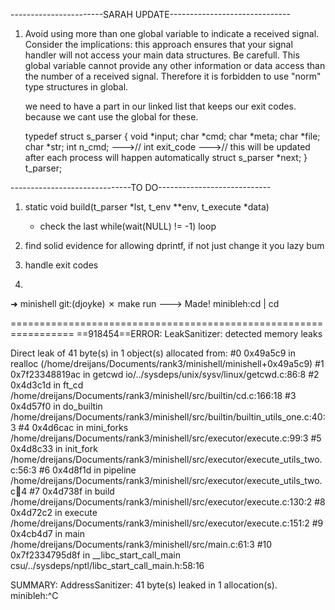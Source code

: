 -----------------------SARAH UPDATE------------------------------

1) 
    Avoid using more than one global variable to indicate a received signal. Consider
    the implications: this approach ensures that your signal handler will not access your
    main data structures.
    Be carefull. This global variable cannot provide any other
    information or data access than the number of a received signal.
    Therefore it is forbidden to use "norm" type structures in global.

    we need to have a part in our linked list that keeps our exit codes. because we cant use the global for these.

    typedef struct s_parser
    {
        void				*input;
        char				*cmd;
        char				*meta;
        char				*file;
        char				*str;
        int					n_cmd;
        --->// int					exit_code 
        --->// this will be updated after each process will happen automatically
        struct s_parser		*next;
    }				t_parser;

------------------------------TO DO----------------------------

1) 
    static void	build(t_parser *lst, t_env **env, t_execute *data)
     * check the last while(wait(NULL) != -1) loop

2) 
    find solid evidence for allowing dprintf, if not just change it you lazy bum

3) 
    handle exit codes

4) 

➜  minishell git:(djoyke) ✗ make run
 ---> Made!
minibleh:cd | cd

=================================================================
==918454==ERROR: LeakSanitizer: detected memory leaks

Direct leak of 41 byte(s) in 1 object(s) allocated from:
    #0 0x49a5c9 in realloc (/home/dreijans/Documents/rank3/minishell/minishell+0x49a5c9)
    #1 0x7f23348819ac in getcwd io/../sysdeps/unix/sysv/linux/getcwd.c:86:8
    #2 0x4d3c1d in ft_cd /home/dreijans/Documents/rank3/minishell/src/builtin/cd.c:166:18
    #3 0x4d57f0 in do_builtin /home/dreijans/Documents/rank3/minishell/src/builtin/builtin_utils_one.c:40:3
    #4 0x4d6cac in mini_forks /home/dreijans/Documents/rank3/minishell/src/executor/execute.c:99:3
    #5 0x4d8c33 in init_fork /home/dreijans/Documents/rank3/minishell/src/executor/execute_utils_two.c:56:3
    #6 0x4d8f1d in pipeline /home/dreijans/Documents/rank3/minishell/src/executor/execute_utils_two.c:100:4
    #7 0x4d738f in build /home/dreijans/Documents/rank3/minishell/src/executor/execute.c:130:2
    #8 0x4d72c2 in execute /home/dreijans/Documents/rank3/minishell/src/executor/execute.c:151:2
    #9 0x4cb4d7 in main /home/dreijans/Documents/rank3/minishell/src/main.c:61:3
    #10 0x7f2334795d8f in __libc_start_call_main csu/../sysdeps/nptl/libc_start_call_main.h:58:16

SUMMARY: AddressSanitizer: 41 byte(s) leaked in 1 allocation(s).
minibleh:^C
